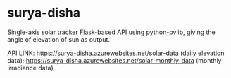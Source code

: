 # surya-disha
Single-axis solar tracker Flask-based API using python-pvlib, giving the angle of elevation of sun as output.

API LINK: https://surya-disha.azurewebsites.net/solar-data (daily elevation data); https://surya-disha.azurewebsites.net/solar-monthly-data (monthly irradiance data) 
